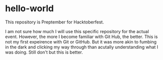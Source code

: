 # hello-world
This repository is Preptember for Hacktoberfest.

I am not sure how much I will use this specific repository for the actual event. However, the more I become familiar with Git Hub, the better.
This is not my first expeirence with Git or GitHub. But it was more akin to fumbing in the dark and clicking my way through than acutally understanding what I was doing. Still don't but this is better.
